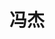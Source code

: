 ---
layout: member
title: 冯杰
graduate-from: 山东师范大学
position: 博士研究生
research: 先进功能性纳米材料的合成及其在肿瘤治疗方面的应用
email: jiefeng at whu.edu.cn
image: /images/members/冯杰.jpg
alumni: false
---